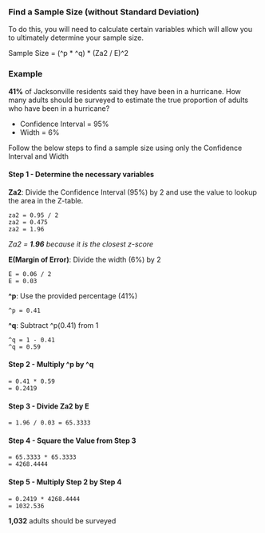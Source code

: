 ### Find a Sample Size (without Standard Deviation)
To do this, you will need to calculate certain variables which will allow you to ultimately determine your sample size.

Sample Size = (^p * ^q) * (Za2 / E)^2 

### Example
**41%** of Jacksonville residents said they have been in a hurricane.  How many adults should be surveyed to estimate the true proportion of adults who have been in a hurricane?
 * Confidence Interval = 95%
 * Width = 6%

Follow the below steps to find a sample size using only the Confidence Interval and Width

#### Step 1 - Determine the necessary variables
**Za2**:  Divide the Confidence Interval (95%) by 2 and use the value to lookup the area in the Z-table.

    za2 = 0.95 / 2
    za2 = 0.475
    za2 = 1.96
    
*Za2 = **1.96** because it is the closest z-score*
    
**E(Margin of Error)**: Divide the width (6%) by 2

    E = 0.06 / 2
    E = 0.03

**^p**: Use the provided percentage (41%)

    ^p = 0.41

**^q**: Subtract ^p(0.41) from 1

    ^q = 1 - 0.41
    ^q = 0.59
    
#### Step 2 - Multiply ^p by ^q

    = 0.41 * 0.59
    = 0.2419
    
#### Step 3 - Divide Za2 by E

    = 1.96 / 0.03 = 65.3333
    
#### Step 4 - Square the Value from Step 3

    = 65.3333 * 65.3333
    = 4268.4444
    
#### Step 5 - Multiply Step 2 by Step 4

    = 0.2419 * 4268.4444
    = 1032.536
    
**1,032** adults should be surveyed
